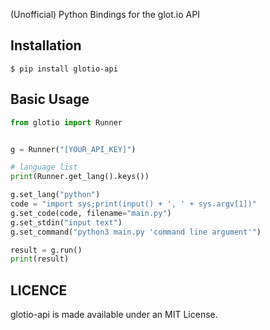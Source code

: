 (Unofficial) Python Bindings for the glot.io API

## Installation

```
$ pip install glotio-api
```

## Basic Usage

```py
from glotio import Runner 


g = Runner("[YOUR_API_KEY]")

# language list
print(Runner.get_lang().keys())

g.set_lang("python")
code = "import sys;print(input() + ', ' + sys.argv[1])"
g.set_code(code, filename="main.py")
g.set_stdin("input text")
g.set_command("python3 main.py 'command line argument'")

result = g.run()
print(result)
```

## LICENCE

glotio-api is made available under an MIT License.